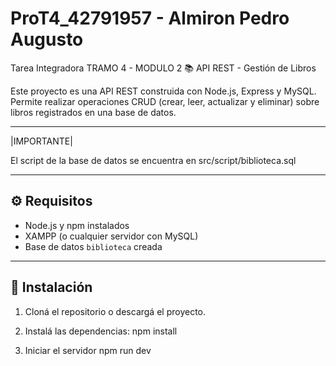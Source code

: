 # ProT4_42791957 - Almiron Pedro Augusto 
 Tarea Integradora TRAMO 4 - MODULO 2
 📚 API REST - Gestión de Libros

Este proyecto es una API REST construida con Node.js, Express y MySQL. Permite realizar operaciones CRUD (crear, leer, actualizar y eliminar) sobre libros registrados en una base de datos.

---
|IMPORTANTE| 

El script de la base de datos se encuentra en src/script/biblioteca.sql 

---

## ⚙️ Requisitos

- Node.js y npm instalados
- XAMPP (o cualquier servidor con MySQL)
- Base de datos `biblioteca` creada 

---

## 🚀 Instalación

1. Cloná el repositorio o descargá el proyecto.

2. Instalá las dependencias:
npm install

3. Iniciar el servidor 
npm run dev 
